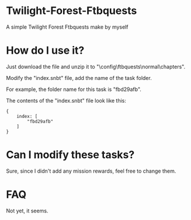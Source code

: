 # Twilight-Forest-Ftbquests
A simple Twilight Forest Ftbquests make by myself

# How do I use it?
Just download the file and unzip it to "\config\ftbquests\normal\chapters".

Modify the "index.snbt" file, add the name of the task folder.

For example, the folder name for this task is "fbd29afb".

The contents of the "index.snbt" file look like this:

	{
	    index: [
	        "fbd29afb"
	    ]
	}


# Can I modify these tasks?
Sure, since I didn't add any mission rewards, feel free to change them.

# FAQ
Not yet, it seems.

